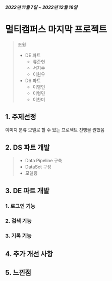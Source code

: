 ##### 2022년 11월 7일 ~ 2022년 12월 16일
# 멀티캠퍼스 마지막 프로젝트
> 조원
> * DE 파트
>   * 류준현
>   * 서지수
>   * 이원우
> * DS 파트
>   * 이영인
>   * 이형민
>   * 이찬미

## 1. 주제선정
이미지 분류 모델로 할 수 있는 프로젝트 진행을 원했음

## 2. DS 파트 개발
> * Data Pipeline 구축
> * DataSet 구성
> * 모델링
## 3. DE 파트 개발
### 1. 로그인 기능
### 2. 검색 기능
### 3. 기록 기능
## 4. 추가 개선 사항
## 5. 느낀점

